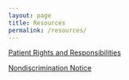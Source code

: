 ```yaml
---
layout: page
title: Resources
permalink: /resources/
---
```

[Patient Rights and Responsibilities][rights-responsibilities]

[Nondiscrimination Notice][nondiscrimination]

[rights-responsibilities]: /assets/resources/rights_responsibilities.pdf
[nondiscrimination]: /assets/resources/nondiscrimination_accessibility.pdf
